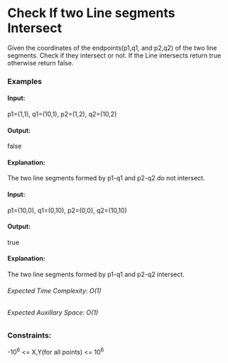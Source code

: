 # Check If two Line segments Intersect
Given the coordinates of the endpoints(p1,q1, and p2,q2) of the two line segments. Check if they intersect or not. If the Line intersects return true otherwise return false.

### Examples
#### Input:
p1=(1,1), q1=(10,1), p2=(1,2), q2=(10,2)
#### Output:
false
#### Explanation:
The two line segments formed by p1-q1 and p2-q2 do not intersect.

#### Input:
p1=(10,0), q1=(0,10), p2=(0,0), q2=(10,10)
#### Output:
true
#### Explanation:
The two line segments formed by p1-q1 and p2-q2 intersect.

###### Expected Time Complexity: O(1)
###### Expected Auxillary Space: O(1)

### Constraints:
-$`10^6`$ <= X,Y(for all points) <= $`10^6`$

